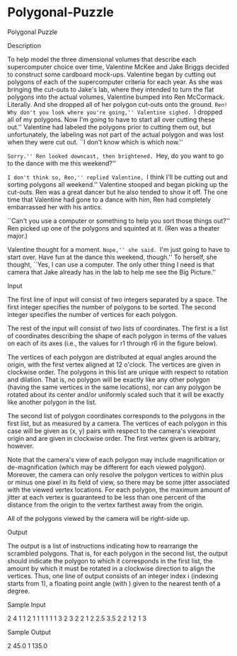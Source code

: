 # Polygonal-Puzzle

Polygonal Puzzle

Description

To help model the three dimensional volumes that describe each supercomputer choice over time, Valentine McKee and Jake Briggs decided to construct some cardboard mock-ups. Valentine began by cutting out polygons of each of the supercomputer criteria for each year. As she was bringing the cut-outs to Jake's lab, where they intended to turn the flat polygons into the actual volumes, Valentine bumped into Ren McCormack. Literally. And she dropped all of her polygon cut-outs onto the ground. 
``Ren! Why don't you look where you're going,'' Valentine sighed. ``I dropped all of my polygons. Now I'm going to have to start all over cutting these out.'' Valentine had labeled the polygons prior to cutting them out, but unfortunately, the labeling was not part of the actual polygon and was lost when they were cut out. ``I don't know which is which now.'' 

``Sorry.'' Ren looked downcast, then brightened. ``Hey, do you want to go to the dance with me this weekend?'' 

``I don't think so, Ren,'' replied Valentine, ``I think I'll be cutting out and sorting polygons all weekend.'' Valentine stooped and began picking up the cut-outs. Ren was a great dancer but he also tended to show it off. The one time that Valentine had gone to a dance with him, Ren had completely embarrassed her with his antics. 

``Can't you use a computer or something to help you sort those things out?'' Ren picked up one of the polygons and squinted at it. (Ren was a theater major.) 

Valentine thought for a moment. ``Nope,'' she said. ``I'm just going to have to start over. Have fun at the dance this weekend, though.'' To herself, she thought, ``Yes, I can use a computer. The only other thing I need is that camera that Jake already has in the lab to help me see the Big Picture.'' 

Input

The first line of input will consist of two integers separated by a space. The first integer specifies the number of polygons to be sorted. The second integer specifies the number of vertices for each polygon. 

The rest of the input will consist of two lists of coordinates. The first is a list of coordinates describing the shape of each polygon in terms of the values on each of its axes (i.e., the values for r1 through r6 in the figure below). 


The vertices of each polygon are distributed at equal angles around the origin, with the first vertex aligned at 12 o'clock. The vertices are given in clockwise order. The polygons in this list are unique with respect to rotation and dilation. That is, no polygon will be exactly like any other polygon (having the same vertices in the same locations), nor can any polygon be rotated about its center and/or uniformly scaled such that it will be exactly like another polygon in the list. 

The second list of polygon coordinates corresponds to the polygons in the first list, but as measured by a camera. The vertices of each polygon in this case will be given as (x, y) pairs with respect to the camera's viewpoint origin and are given in clockwise order. The first vertex given is arbitrary, however. 


Note that the camera's view of each polygon may include magnification or de-magnification (which may be different for each viewed polygon). Moreover, the camera can only resolve the polygon vertices to within plus or minus one pixel in its field of view, so there may be some jitter associated with the viewed vertex locations. For each polygon, the maximum amount of jitter at each vertex is guaranteed to be less than one percent of the distance from the origin to the vertex farthest away from the origin. 

All of the polygons viewed by the camera will be right-side up. 

Output

The output is a list of instructions indicating how to rearrange the scrambled polygons. That is, for each polygon in the second list, the output should indicate the polygon to which it corresponds in the first list, the amount by which it must be rotated in a clockwise direction to align the vertices. Thus, one line of output consists of an integer index i (indexing starts from 1), a floating point angle (with ) given to the nearest tenth of a degree.

Sample Input

2 4
1 1 2 1
1 1 1 1
1 3 2 3 2 2 1 2
2.5 3.5 2 2 1 2 1 3

Sample Output

2 45.0
1 135.0
